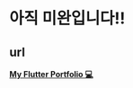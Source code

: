 # 아직 미완입니다!! 


## url
[**My Flutter Portfolio 💻**](https://lovingcats.github.io/Portfolio_flutter/)



